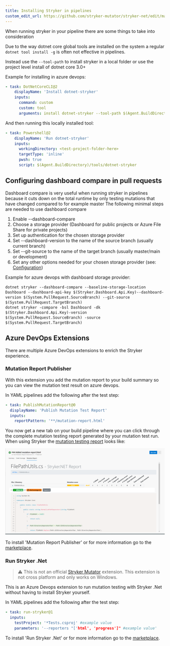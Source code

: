 ```yaml
---
title: Installing Stryker in pipelines
custom_edit_url: https://github.com/stryker-mutator/stryker-net/edit/master/docs/Stryker-in-pipeline.md
---
```


When running stryker in your pipeline there are some things to take into consideration

Due to the way dotnet core global tools are installed on the system a regular `dotnet tool install -g` is often not effective in pipelines.

Instead use the `--tool-path` to install stryker in a local folder or use the project level install of dotnet core 3.0+

Example for installing in azure devops:

```yaml
- task: DotNetCoreCLI@2
    displayName: 'Install dotnet-stryker'
    inputs:
      command: custom
      custom: tool
      arguments: install dotnet-stryker --tool-path $(Agent.BuildDirectory)/tools
```

And then running this locally installed tool:

```yaml
- task: Powershell@2
    displayName: 'Run dotnet-stryker'
    inputs:
      workingDirectory: <test-project-folder-here>
      targetType: 'inline'
      pwsh: true
      script: $(Agent.BuildDirectory)/tools/dotnet-stryker
```

## Configuring dashboard compare in pull requests
Dashboard compare is very useful when running stryker in pipelines because it cuts down on the total runtime by only testing mutations that have changed compared to for example master
The following minimal steps are needed to use dashboard compare

1. Enable --dashboard-compare 
1. Choose a storage provider (Dashboard for public projects or Azure File Share for private projects)
1. Set up authentication for the chosen storage provider 
1. Set --dashboard-version to the name of the source branch (usually current branch)
1. Set --git-source to the name of the target branch (usually master/main or development)
1. Set any other options needed for your chosen storage provider (see: [Configuration](./Configuration.md))

Example for azure devops with dashboard storage provider:
```
dotnet stryker --dashboard-compare --baseline-storage-location Dashboard --dashboard-api-key $(Stryker.Dashboard.Api.Key)--dashboard-version $(System.PullRequest.SourceBranch) --git-source $(System.PullRequest.TargetBranch)
dotnet stryker -compare -bsl Dashboard -dk $(Stryker.Dashboard.Api.Key)-version $(System.PullRequest.SourceBranch) -source $(System.PullRequest.TargetBranch)
```

## Azure DevOps Extensions
There are multiple Azure DevOps extensions to enrich the Stryker experience. 

### Mutation Report Publisher
With this extension you add the mutation report to your build summary so you can view the mutation test result on azure devops.

In YAML pipelines add the following after the test step:

```yaml
- task: PublishMutationReport@0
  displayName: 'Publish Mutation Test Report'
  inputs:
    reportPattern: '**/mutation-report.html'
```

You now get a new tab on your build pipeline where you can click through the complete mutation testing report generated by your mutation test run. When using Stryker the [mutation testing report](https://github.com/stryker-mutator/mutation-testing-elements) looks like:

![mutation report in a build](./images/devops-report-publisher-tab.png)

To install 'Mutation Report Publisher' or for more information go to the [marketplace](https://marketplace.visualstudio.com/items?itemName=stryker-mutator.mutation-report-publisher).

### Run Stryker .Net
> ⚠ This is not an official [Stryker Mutator](https://stryker-mutator.io/) extension. This extension is not cross platform and only works on Windows.

This is an Azure Devops extension to run mutation testing with Stryker .Net without having to install Stryker yourself. 

In YAML pipelines add the following after the test step:

```yaml
- task: run-stryker@1
  inputs:
    testProject: '*Tests.csproj' #example value
    parameters: '--reporters "['html', 'progress']" #example value'
```

To install 'Run Stryker .Net' or for more information go to the [marketplace](https://marketplace.visualstudio.com/items?itemName=raschmitt.run-stryker-net-task).